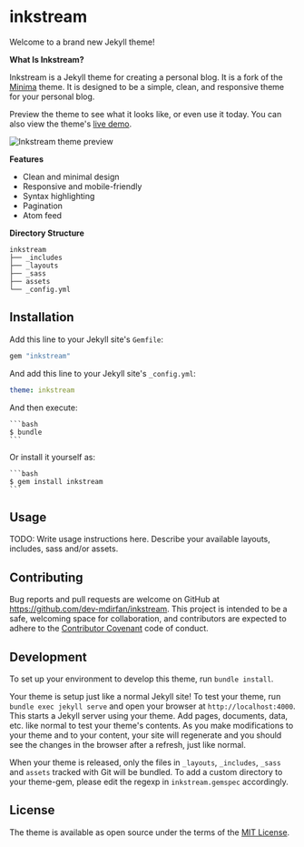 # inkstream

Welcome to a brand new Jekyll theme!

**What Is Inkstream?**

Inkstream is a Jekyll theme for creating a personal blog. It is a fork of the [Minima](https://github.com/dev-mdirfan/inkstream/fork) theme. It is designed to be a simple, clean, and responsive theme for your personal blog.

Preview the theme to see what it looks like, or even use it today. You can also view the theme's [live demo](https://inkstream.netlify.app/).

![Inkstream theme preview](/screenshot.png)

**Features**

- Clean and minimal design
- Responsive and mobile-friendly
- Syntax highlighting
- Pagination
- Atom feed
<!-- - SEO optimized
- Google Analytics
- Disqus comments -->
<!-- - Tested in all major browsers, including **IE and Edge**
- Built in **Service Worker** so it can work offline and on slow connections
- **Configurable colours** and typography in a single settings file
- Extensive set of **shortcodes** to include various elements; such as buttons, icons, figure images and more
- Solid **typographic framework** from [Sassline](https://sassline.com/)
- Configurable navigation via a single file
- Modular Jekyll components
- Post category support in the form of a single post index page grouped by category
- Built in live search using JavaScript
- **Contact form** built in using [Formspree](https://formspree.io/)
- Designed with **[Siteleaf](https://www.siteleaf.com/)** in mind
- Has 9 of the most popular networks as performant sharing buttons
- Has documentation -->

**Directory Structure**

```plaintext
inkstream
├── _includes
├── _layouts
├── _sass
├── assets
└── _config.yml
```

## Installation

Add this line to your Jekyll site's `Gemfile`:

```ruby
gem "inkstream"
```

And add this line to your Jekyll site's `_config.yml`:

```yaml
theme: inkstream
```

And then execute:

    ```bash
    $ bundle
    ```

Or install it yourself as:

    ```bash
    $ gem install inkstream
    ```

## Usage

TODO: Write usage instructions here. Describe your available layouts, includes, sass and/or assets.

## Contributing

Bug reports and pull requests are welcome on GitHub at https://github.com/dev-mdirfan/inkstream. This project is intended to be a safe, welcoming space for collaboration, and contributors are expected to adhere to the [Contributor Covenant](https://www.contributor-covenant.org/) code of conduct.

## Development

To set up your environment to develop this theme, run `bundle install`.

Your theme is setup just like a normal Jekyll site! To test your theme, run `bundle exec jekyll serve` and open your browser at `http://localhost:4000`. This starts a Jekyll server using your theme. Add pages, documents, data, etc. like normal to test your theme's contents. As you make modifications to your theme and to your content, your site will regenerate and you should see the changes in the browser after a refresh, just like normal.

When your theme is released, only the files in `_layouts`, `_includes`, `_sass` and `assets` tracked with Git will be bundled.
To add a custom directory to your theme-gem, please edit the regexp in `inkstream.gemspec` accordingly.

## License

The theme is available as open source under the terms of the [MIT License](https://opensource.org/licenses/MIT).
